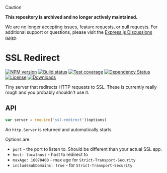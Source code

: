 > [!CAUTION]
> **This repository is archived and no longer actively maintained.**
>
> We are no longer accepting issues, feature requests, or pull requests.
> For additional support or questions, please visit the [Express.js Discussions page](https://github.com/expressjs/express/discussions).


# SSL Redirect

[![NPM version][npm-image]][npm-url]
[![Build status][travis-image]][travis-url]
[![Test coverage][coveralls-image]][coveralls-url]
[![Dependency Status][david-image]][david-url]
[![License][license-image]][license-url]
[![Downloads][downloads-image]][downloads-url]

Tiny server that redirects HTTP requests to SSL.
These is currently really rough and you probably shouldn't use it.

## API

```js
var server = require('ssl-redirect')(options)
```

An `http.Server` is returned and automatically starts.

Options are:

- `port` <required> - the port to listen to.
  Should be different than your actual SSL app.
- `host: localhost` - host to redirect to
- `maxAge: 16070400` - max age for `Strict-Transport-Security`
- `includeSubDomains: true` - for `Strict-Transport-Security`

[npm-image]: https://img.shields.io/npm/v/ssl-redirect.svg?style=flat-square
[npm-url]: https://npmjs.org/package/ssl-redirect
[github-tag]: http://img.shields.io/github/tag/pillarjs/ssl-redirect.svg?style=flat-square
[github-url]: https://github.com/pillarjs/ssl-redirect/tags
[travis-image]: https://img.shields.io/travis/pillarjs/ssl-redirect.svg?style=flat-square
[travis-url]: https://travis-ci.org/pillarjs/ssl-redirect
[coveralls-image]: https://img.shields.io/coveralls/pillarjs/ssl-redirect.svg?style=flat-square
[coveralls-url]: https://coveralls.io/r/pillarjs/ssl-redirect?branch=master
[david-image]: http://img.shields.io/david/pillarjs/ssl-redirect.svg?style=flat-square
[david-url]: https://david-dm.org/pillarjs/ssl-redirect
[license-image]: http://img.shields.io/npm/l/ssl-redirect.svg?style=flat-square
[license-url]: LICENSE
[downloads-image]: http://img.shields.io/npm/dm/ssl-redirect.svg?style=flat-square
[downloads-url]: https://npmjs.org/package/ssl-redirect
[gittip-image]: https://img.shields.io/gittip/jonathanong.svg?style=flat-square
[gittip-url]: https://www.gittip.com/jonathanong/
